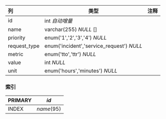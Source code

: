| 列           | 类型                                      | 注释 |
| :----------- | ----------------------------------------- | ---- |
| id           | int *自动增量*                            |      |
| name         | varchar(255) *NULL* []                    |      |
| priority     | enum('1','2','3','4') *NULL*              |      |
| request_type | enum('incident','service_request') *NULL* |      |
| metric       | enum('tto','ttr') *NULL*                  |      |
| value        | int *NULL*                                |      |
| unit         | enum('hours','minutes') *NULL*            |      |

### 索引

| PRIMARY | *id*       |
| :------ | ---------- |
| INDEX   | *name*(95) |